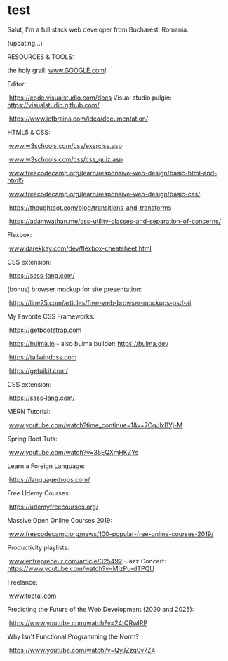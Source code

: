 # test
Salut, I'm a full stack web developer from Bucharest, Romania.

(updating...)

RESOURCES & TOOLS:

 the holy grail: www.GOOGLE.com!
 
 Editor: 
 
 ·https://code.visualstudio.com/docs  Visual studio pulgin: https://visualstudio.github.com/
 
 ·https://www.jetbrains.com/idea/documentation/

 HTML5 & CSS:

 ·www.w3schools.com/css/exercise.asp
 
 ·www.w3schools.com/css/css_quiz.asp
 
 ·www.freecodecamp.org/learn/responsive-web-design/basic-html-and-html5
 
 ·www.freecodecamp.org/learn/responsive-web-design/basic-css/
 
 ·https://thoughtbot.com/blog/transitions-and-transforms
 
 ·https://adamwathan.me/css-utility-classes-and-separation-of-concerns/
 
 Flexbox:
 
 ·www.darekkay.com/dev/flexbox-cheatsheet.html
 
 CSS extension:
 
 ·https://sass-lang.com/
 
 (bonus) browser mockup for site presentation:
 
 ·https://line25.com/articles/free-web-browser-mockups-psd-ai
 
 My Favorite CSS Frameworks:
 
 ·https://getbootstrap.com
 
 ·https://bulma.io - also bulma builder: https://bulma.dev
 
 ·https://tailwindcss.com
 
 ·https://getuikit.com/
 
 CSS extension:
 
 ·https://sass-lang.com/
 
 MERN Tutorial:
 
 ·www.youtube.com/watch?time_continue=1&v=7CqJlxBYj-M
 
 Spring Boot Tuts:
 
 ·www.youtube.com/watch?v=35EQXmHKZYs
 
 Learn a Foreign Language:
 
 ·https://languagedrops.com/
 
 Free Udemy Courses:
 
 ·https://udemyfreecourses.org/
 
 Massive Open Online Courses 2019:
  
 ·www.freecodecamp.org/news/100-popular-free-online-courses-2019/
 
 Productivity playlists:
 
 ·www.entrepreneur.com/article/325492
 ·Jazz Concert: https://www.youtube.com/watch?v=MizPu-dTPQU
 
 Freelance:
 
 ·www.toptal.com
 
 Predicting the Future of the Web Development (2020 and 2025):
 
 ·https://www.youtube.com/watch?v=24tQRwIRP
 
 Why Isn't Functional Programming the Norm?
 
 ·https://www.youtube.com/watch?v=QyJZzq0v7Z4
